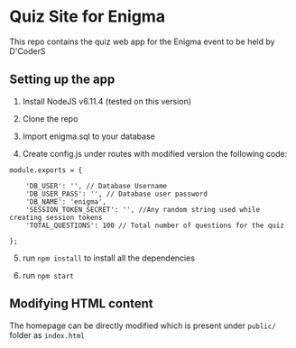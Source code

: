 # Quiz Site for Enigma
This repo contains the quiz web app for the Enigma event to be held by D'CoderS

## Setting up the app

1. Install NodeJS v6.11.4 (tested on this version)

2. Clone the repo

3. Import enigma.sql to your database

4. Create config.js under routes with modified version the following code:
```
module.exports = {

    'DB_USER': '', // Database Username
    'DB_USER_PASS': '', // Database user password
    'DB_NAME': 'enigma',
    'SESSION_TOKEN_SECRET': '', //Any random string used while creating session tokens
    'TOTAL_QUESTIONS': 100 // Total number of questions for the quiz

};
```
5. run ```npm install``` to install all the dependencies

6. run ```npm start```

## Modifying HTML content

The homepage can be directly modified which is present under ```public/``` folder as ```index.html```
